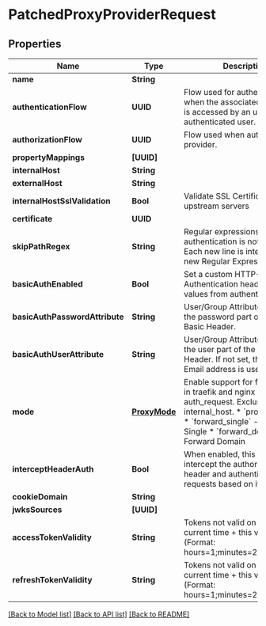 # PatchedProxyProviderRequest

## Properties
Name | Type | Description | Notes
------------ | ------------- | ------------- | -------------
**name** | **String** |  | [optional] 
**authenticationFlow** | **UUID** | Flow used for authentication when the associated application is accessed by an un-authenticated user. | [optional] 
**authorizationFlow** | **UUID** | Flow used when authorizing this provider. | [optional] 
**propertyMappings** | **[UUID]** |  | [optional] 
**internalHost** | **String** |  | [optional] 
**externalHost** | **String** |  | [optional] 
**internalHostSslValidation** | **Bool** | Validate SSL Certificates of upstream servers | [optional] 
**certificate** | **UUID** |  | [optional] 
**skipPathRegex** | **String** | Regular expressions for which authentication is not required. Each new line is interpreted as a new Regular Expression. | [optional] 
**basicAuthEnabled** | **Bool** | Set a custom HTTP-Basic Authentication header based on values from authentik. | [optional] 
**basicAuthPasswordAttribute** | **String** | User/Group Attribute used for the password part of the HTTP-Basic Header. | [optional] 
**basicAuthUserAttribute** | **String** | User/Group Attribute used for the user part of the HTTP-Basic Header. If not set, the user&#39;s Email address is used. | [optional] 
**mode** | [**ProxyMode**](ProxyMode.md) | Enable support for forwardAuth in traefik and nginx auth_request. Exclusive with internal_host.  * &#x60;proxy&#x60; - Proxy * &#x60;forward_single&#x60; - Forward Single * &#x60;forward_domain&#x60; - Forward Domain | [optional] 
**interceptHeaderAuth** | **Bool** | When enabled, this provider will intercept the authorization header and authenticate requests based on its value. | [optional] 
**cookieDomain** | **String** |  | [optional] 
**jwksSources** | **[UUID]** |  | [optional] 
**accessTokenValidity** | **String** | Tokens not valid on or after current time + this value (Format: hours&#x3D;1;minutes&#x3D;2;seconds&#x3D;3). | [optional] 
**refreshTokenValidity** | **String** | Tokens not valid on or after current time + this value (Format: hours&#x3D;1;minutes&#x3D;2;seconds&#x3D;3). | [optional] 

[[Back to Model list]](../README.md#documentation-for-models) [[Back to API list]](../README.md#documentation-for-api-endpoints) [[Back to README]](../README.md)


